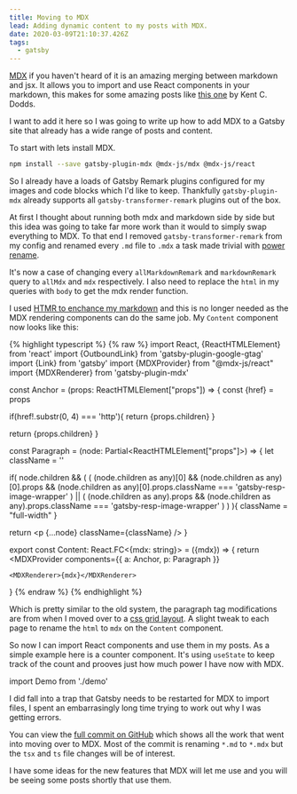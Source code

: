 ```yaml
---
title: Moving to MDX
lead: Adding dynamic content to my posts with MDX.
date: 2020-03-09T21:10:37.426Z
tags:
  - gatsby
---
```

[MDX](https://mdxjs.com/) if you haven't heard of it is an amazing merging between markdown and jsx. It allows you to import and use React components in your markdown, this makes for some amazing posts like [this one](https://kentcdodds.com/blog/avoid-the-test-user) by Kent C. Dodds.

I want to add it here so I was going to write up how to add MDX to a Gatsby site that already has a wide range of posts and content.

To start with lets install MDX.

```bash
npm install --save gatsby-plugin-mdx @mdx-js/mdx @mdx-js/react
```

So I already have a loads of Gatsby Remark plugins configured for my images and code blocks which I'd like to keep. Thankfully `gatsby-plugin-mdx` already supports all `gatsby-transformer-remark` plugins out of the box.

At first I thought about running both mdx and markdown side by side but this idea was going to take far more work than it would to simply swap everything to MDX. To that end I removed `gatsby-transformer-remark` from my config and renamed every `.md` file to `.mdx` a task made trivial with [power rename](https://github.com/microsoft/PowerToys/tree/master/src/modules/powerrename).

It's now a case of changing every `allMarkdownRemark` and `markdownRemark` query to `allMdx` and `mdx` respectively. I also need to replace the `html` in my queries with `body` to get the mdx render function.

I used [HTMR to enchance my markdown](/2019/05/using-htmr-to-bring-life-to-links-in-gatsby) and this is no longer needed as the MDX rendering components can do the same job. My `Content` component now looks like this:

{% highlight typescript %}
{% raw %}
import React, {ReactHTMLElement} from 'react'
import {OutboundLink} from 'gatsby-plugin-google-gtag'
import {Link} from 'gatsby'
import {MDXProvider} from "@mdx-js/react"
import {MDXRenderer} from 'gatsby-plugin-mdx'

const Anchor = (props: ReactHTMLElement<HTMLAnchorElement>["props"]) => {
  const {href} = props

  if(href!.substr(0, 4) === 'http'){
    return <OutboundLink href={href!}>{props.children}</OutboundLink>
  }

  return <Link to={href!}>{props.children}</Link>
}

const Paragraph = (node: Partial<ReactHTMLElement<HTMLParagraphElement>["props"]>) => {
  let className = ''

  if(
    node.children
    &&
    (
      (
        (node.children as any)[0]
        &&
        (node.children as any)[0].props
        &&
        (node.children as any)[0].props.className === 'gatsby-resp-image-wrapper'
      )
      ||
      (
        (node.children as any).props
        &&
        (node.children as any).props.className === 'gatsby-resp-image-wrapper'
      )
    )
  ){
    className = "full-width"
  }

  return <p {...node} className={className} />
}

export const Content: React.FC<{mdx: string}> = ({mdx}) => {
  return <MDXProvider
    components={{
      a: Anchor,
      p: Paragraph
    }}
  >
    <MDXRenderer>{mdx}</MDXRenderer>
  </MDXProvider>
}
{% endraw %}
{% endhighlight %}

Which is pretty similar to the old system, the paragraph tag modifications are from when I moved over to a [css grid layout](/2020/02/css-grid-layout). A slight tweak to each page to rename the `html` to `mdx` on the `Content` component.

So now I can import React components and use them in my posts. As a simple example here is a counter component. It's using `useState` to keep track of the count and prooves just how much power I have now with MDX.

import Demo from './demo'

<Demo />

I did fall into a trap that Gatsby needs to be restarted for MDX to import files, I spent an embarrasingly long time trying to work out why I was getting errors.

You can view the [full commit on GitHub](https://github.com/Arcath/arcath.net-gatsby/commit/4dac6e26813a19409c5356c7bf0a1f77d87551d2) which shows all the work that went into moving over to MDX. Most of the commit is renaming `*.md` to `*.mdx` but the `tsx` and `ts` file changes will be of interest.

I have some ideas for the new features that MDX will let me use and you will be seeing some posts shortly that use them.
